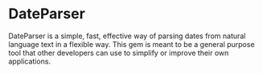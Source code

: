 # DateParser

DateParser is a simple, fast, effective way of parsing dates from natural language
text in a flexible way. This gem is meant to be a general purpose tool that
other developers can use to simplify or improve their own applications.
